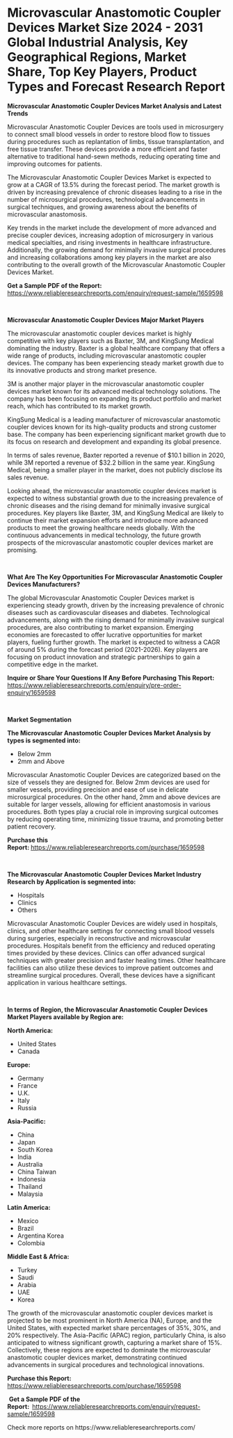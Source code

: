 <p><h1>Microvascular Anastomotic Coupler Devices Market Size 2024 - 2031 Global Industrial Analysis, Key Geographical Regions, Market Share, Top Key Players, Product Types and Forecast Research Report</h1></p><p><strong>Microvascular Anastomotic Coupler Devices Market Analysis and Latest Trends</strong></p>
<p><p>Microvascular Anastomotic Coupler Devices are tools used in microsurgery to connect small blood vessels in order to restore blood flow to tissues during procedures such as replantation of limbs, tissue transplantation, and free tissue transfer. These devices provide a more efficient and faster alternative to traditional hand-sewn methods, reducing operating time and improving outcomes for patients.</p><p>The Microvascular Anastomotic Coupler Devices Market is expected to grow at a CAGR of 13.5% during the forecast period. The market growth is driven by increasing prevalence of chronic diseases leading to a rise in the number of microsurgical procedures, technological advancements in surgical techniques, and growing awareness about the benefits of microvascular anastomosis.</p><p>Key trends in the market include the development of more advanced and precise coupler devices, increasing adoption of microsurgery in various medical specialties, and rising investments in healthcare infrastructure. Additionally, the growing demand for minimally invasive surgical procedures and increasing collaborations among key players in the market are also contributing to the overall growth of the Microvascular Anastomotic Coupler Devices Market.</p></p>
<p><strong>Get a Sample PDF of the Report:&nbsp;</strong> <a href="https://www.reliableresearchreports.com/enquiry/request-sample/1659598">https://www.reliableresearchreports.com/enquiry/request-sample/1659598</a></p>
<p>&nbsp;</p>
<p><strong>Microvascular Anastomotic Coupler Devices Major Market Players</strong></p>
<p><p>The microvascular anastomotic coupler devices market is highly competitive with key players such as Baxter, 3M, and KingSung Medical dominating the industry. Baxter is a global healthcare company that offers a wide range of products, including microvascular anastomotic coupler devices. The company has been experiencing steady market growth due to its innovative products and strong market presence. </p><p>3M is another major player in the microvascular anastomotic coupler devices market known for its advanced medical technology solutions. The company has been focusing on expanding its product portfolio and market reach, which has contributed to its market growth. </p><p>KingSung Medical is a leading manufacturer of microvascular anastomotic coupler devices known for its high-quality products and strong customer base. The company has been experiencing significant market growth due to its focus on research and development and expanding its global presence.</p><p>In terms of sales revenue, Baxter reported a revenue of $10.1 billion in 2020, while 3M reported a revenue of $32.2 billion in the same year. KingSung Medical, being a smaller player in the market, does not publicly disclose its sales revenue. </p><p>Looking ahead, the microvascular anastomotic coupler devices market is expected to witness substantial growth due to the increasing prevalence of chronic diseases and the rising demand for minimally invasive surgical procedures. Key players like Baxter, 3M, and KingSung Medical are likely to continue their market expansion efforts and introduce more advanced products to meet the growing healthcare needs globally. With the continuous advancements in medical technology, the future growth prospects of the microvascular anastomotic coupler devices market are promising.</p></p>
<p>&nbsp;</p>
<p><strong>What Are The Key Opportunities For Microvascular Anastomotic Coupler Devices Manufacturers?</strong></p>
<p><p>The global Microvascular Anastomotic Coupler Devices market is experiencing steady growth, driven by the increasing prevalence of chronic diseases such as cardiovascular diseases and diabetes. Technological advancements, along with the rising demand for minimally invasive surgical procedures, are also contributing to market expansion. Emerging economies are forecasted to offer lucrative opportunities for market players, fueling further growth. The market is expected to witness a CAGR of around 5% during the forecast period (2021-2026). Key players are focusing on product innovation and strategic partnerships to gain a competitive edge in the market.</p></p>
<p><strong>Inquire or Share Your Questions If Any Before Purchasing This Report:</strong> <a href="https://www.reliableresearchreports.com/enquiry/pre-order-enquiry/1659598">https://www.reliableresearchreports.com/enquiry/pre-order-enquiry/1659598</a></p>
<p>&nbsp;</p>
<p><strong>Market Segmentation</strong></p>
<p><strong>The Microvascular Anastomotic Coupler Devices Market Analysis by types is segmented into:</strong></p>
<p><ul><li>Below 2mm</li><li>2mm and Above</li></ul></p>
<p><p>Microvascular Anastomotic Coupler Devices are categorized based on the size of vessels they are designed for. Below 2mm devices are used for smaller vessels, providing precision and ease of use in delicate microsurgical procedures. On the other hand, 2mm and above devices are suitable for larger vessels, allowing for efficient anastomosis in various procedures. Both types play a crucial role in improving surgical outcomes by reducing operating time, minimizing tissue trauma, and promoting better patient recovery.</p></p>
<p><strong>Purchase this Report:&nbsp;</strong><a href="https://www.reliableresearchreports.com/purchase/1659598">https://www.reliableresearchreports.com/purchase/1659598</a></p>
<p>&nbsp;</p>
<p><strong>The Microvascular Anastomotic Coupler Devices Market Industry Research by Application is segmented into:</strong></p>
<p><ul><li>Hospitals</li><li>Clinics</li><li>Others</li></ul></p>
<p><p>Microvascular Anastomotic Coupler Devices are widely used in hospitals, clinics, and other healthcare settings for connecting small blood vessels during surgeries, especially in reconstructive and microvascular procedures. Hospitals benefit from the efficiency and reduced operating times provided by these devices. Clinics can offer advanced surgical techniques with greater precision and faster healing times. Other healthcare facilities can also utilize these devices to improve patient outcomes and streamline surgical procedures. Overall, these devices have a significant application in various healthcare settings.</p></p>
<p>&nbsp;</p>
<p><strong>In terms of Region, the Microvascular Anastomotic Coupler Devices Market Players available by Region are:</strong></p>
<p>
    <p> <strong> North America: </strong>
        <ul>
            <li>United States</li>
            <li>Canada</li>
        </ul>
        </p> 
    <p> <strong> Europe: </strong>
        <ul>
            <li>Germany</li>
            <li>France</li>
            <li>U.K.</li>
            <li>Italy</li>
            <li>Russia</li>
        </ul>
        </p> 
    <p> <strong> Asia-Pacific: </strong>
        <ul>
            <li>China</li>
            <li>Japan</li>
            <li>South Korea</li>
            <li>India</li>
            <li>Australia</li>
            <li>China Taiwan</li>
            <li>Indonesia</li>
            <li>Thailand</li>
            <li>Malaysia</li>
        </ul>
        </p> 
    <p> <strong> Latin America: </strong>
        <ul>
            <li>Mexico</li>
            <li>Brazil</li>
            <li>Argentina Korea</li>
            <li>Colombia</li>
        </ul>
        </p> 
    <p> <strong> Middle East & Africa: </strong>
        <ul>
            <li>Turkey</li>
            <li>Saudi</li>
            <li>Arabia</li>
            <li>UAE</li>
            <li>Korea</li>
        </ul>
    </p>
    </p>
<p><p>The growth of the microvascular anastomotic coupler devices market is projected to be most prominent in North America (NA), Europe, and the United States, with expected market share percentages of 35%, 30%, and 20% respectively. The Asia-Pacific (APAC) region, particularly China, is also anticipated to witness significant growth, capturing a market share of 15%. Collectively, these regions are expected to dominate the microvascular anastomotic coupler devices market, demonstrating continued advancements in surgical procedures and technological innovations.</p></p>
<p><strong>Purchase this Report: </strong><a href="https://www.reliableresearchreports.com/purchase/1659598">https://www.reliableresearchreports.com/purchase/1659598</a></p>
<p>&nbsp;<strong>Get a Sample PDF of the Report:&nbsp;&nbsp;</strong><a href="https://www.reliableresearchreports.com/enquiry/request-sample/1659598">https://www.reliableresearchreports.com/enquiry/request-sample/1659598</a></p>
<p><strong></strong></p>
<p>Check more reports on https://www.reliableresearchreports.com/</p>